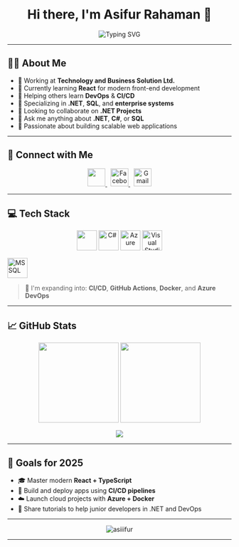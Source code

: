 
<h1 align="center">Hi there, I'm Asifur Rahaman 👋</h1>

<p align="center">
  <img src="https://readme-typing-svg.demolab.com?font=Fira+Code&weight=500&size=22&pause=1000&center=true&width=500&lines=Full-Stack+.NET+Developer;React+Learner+%F0%9F%93%96;Helping+Developers+with+CI%2FCD+%26+DevOps;Always+Improving+%F0%9F%94%8A" alt="Typing SVG" />
</p>

---

## 🧑‍💼 About Me

- 💼 Working at **Technology and Business Solution Ltd.**
- 🚀 Currently learning **React** for modern front-end development
- 🤝 Helping others learn **DevOps** & **CI/CD**
- 🔧 Specializing in **.NET**, **SQL**, and **enterprise systems**
- 🤝 Looking to collaborate on **.NET Projects**
- 💬 Ask me anything about **.NET**, **C#**, or **SQL**
- 🎯 Passionate about building scalable web applications

---

## 🔗 Connect with Me

<p align="center">
  <a href="https://linkedin.com/in/asiiifur/" target="_blank">
    <img src="https://skillicons.dev/icons?i=linkedin" height="40" />
  </a>
  &nbsp;
  <a href="https://www.facebook.com/asiiifur/" target="_blank">
    <img src="https://img.icons8.com/ios-filled/50/1877F2/facebook-new.png" title="Facebook" width="40" />
  </a>
  &nbsp;
  <a href="mailto:asifur.dev@gmail.com" target="_blank">
    <img src="https://img.icons8.com/ios-filled/50/EA4335/gmail.png" title="Gmail" width="40" />
  </a>
</p>

---

## 💻 Tech Stack

<p align="center">
  
  <!-- Skillicons (works out of the box) -->
  <img src="https://skillicons.dev/icons?i=dotnet,react,js,html,css,git,github,mysql,figma,vscode" height="45" />
  
  <!-- External icons to complete missing ones -->
  <img src="https://img.icons8.com/color/48/000000/c-sharp-logo.png" alt="C#" title="C#" height="45" />
  <img src="https://img.icons8.com/color/48/000000/azure-1.png" alt="Azure" title="Microsoft Azure" height="45" />
  <img src="https://img.icons8.com/fluency/48/visual-studio-2019.png" alt="Visual Studio" title="Visual Studio IDE" height="45" />

  <!-- Microsoft SQL Server -->
  <img src="https://img.icons8.com/external-flat-juicy-fish/60/000000/external-microsoft-sql-server-logo-flat-flat-juicy-fish.png" 
       alt="MSSQL" title="Microsoft SQL Server" height="45" />

</p>

> 🧠 I'm expanding into: **CI/CD**, **GitHub Actions**, **Docker**, and **Azure DevOps**

---

## 📈 GitHub Stats

<p align="center">
  <img src="https://github-readme-stats.vercel.app/api?username=asiiifur&show_icons=true&theme=nightowl&border_radius=12&hide=issues" height="180" />
  <img src="https://github-readme-streak-stats.herokuapp.com/?user=asiiifur&theme=nightowl&border_radius=12" height="180" />
</p>

<p align="center">
  <img src="https://github-readme-stats.vercel.app/api/top-langs/?username=asiiifur&layout=compact&theme=nightowl&border_radius=12" />
</p>

---

## 🎯 Goals for 2025

- 🎓 Master modern **React + TypeScript**
- 🔧 Build and deploy apps using **CI/CD pipelines**
- ☁️ Launch cloud projects with **Azure + Docker**
- 📝 Share tutorials to help junior developers in .NET and DevOps

---

<p align="center">
  <img src="https://komarev.com/ghpvc/?username=asiiifur&label=Profile%20Views&color=0e75b6&style=flat-rounded" alt="asiiifur" />
</p>

---

<!-- ✨ built with ❤️ -->
